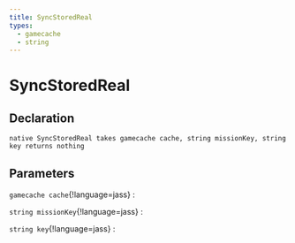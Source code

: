```yaml
---
title: SyncStoredReal
types:
  - gamecache
  - string
---
```


# SyncStoredReal

## Declaration

```jass
native SyncStoredReal takes gamecache cache, string missionKey, string key returns nothing
```

## Parameters
`gamecache cache`{!language=jass}
: 

`string missionKey`{!language=jass}
: 

`string key`{!language=jass}
: 
